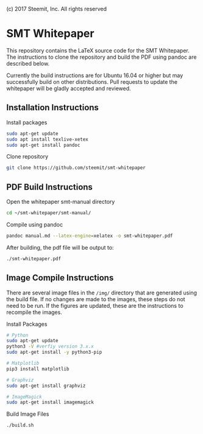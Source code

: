 
(c) 2017 Steemit, Inc.  All rights reserved

# SMT Whitepaper

This repository contains the LaTeX source code for the SMT Whitepaper. The
instructions to clone the repository and build the PDF using pandoc are
described below.

Currently the build instructions are for Ubuntu 16.04 or higher but may
successfully build on other distributions. Pull requests to update the
whitepaper will be gladly accepted and reviewed.

## Installation Instructions

Install packages
```bash
sudo apt-get update
sudo apt install texlive-xetex
sudo apt-get install pandoc
```

Clone repository
```bash
git clone https://github.com/steemit/smt-whitepaper
```

## PDF Build Instructions

Open the whitepaper smt-manual directory
```bash
cd ~/smt-whitepaper/smt-manual/
```

Compile using pandoc
```bash
pandoc manual.md --latex-engine=xelatex -o smt-whitepaper.pdf
```

After building, the pdf file will be output to:
```bash
./smt-whitepaper.pdf
```

## Image Compile Instructions

There are several image files in the `/img/` directory that are generated
using the build file. If no changes are made to the images, these steps do
not need to be run. If the figures are updated, these are the instructions
to recompile the images.

Install Packages

```bash
# Python
sudo apt-get update
python3 -V #verfiy version 3.x.x
sudo apt-get install -y python3-pip

# Matplotlib
pip3 install matplotlib

# Graphviz
sudo apt-get install graphviz

# ImageMagick
sudo apt-get install imagemagick
```

Build Image Files

```bash
./build.sh
```
